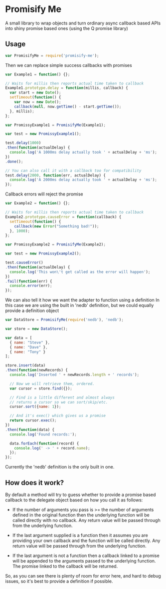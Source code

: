 # Promisify Me

A small library to wrap objects and turn ordinary async callback based APIs into
shiny promise based ones (using the Q promise library)

## Usage
```js
var PromisifyMe = require('promisify-me');
```
Then we can replace simple success callbacks with promises
```js
var Example1 = function() {};

// Waits for millis then reports actual time taken to callback
Example1.prototype.delay = function(millis, callback) {
  var start = new Date();
  setTimeout(function() {
    var now = new Date();
    callback(null, now.getTime() - start.getTime());
  }, millis);
};

var PromissyExample1 = PromisifyMe(Example1);

var test = new PromissyExample1();

test.delay(1000)
.then(function(actualDelay) {
  console.log('A 1000ms delay actually took ' + actualDelay + 'ms');
})
.done();

// You can also call it with a callback too for compatibility
test.delay(2000, function(err, actualDelay) {
  console.log('A 2000ms delay actually took ' + actualDelay + 'ms');
});
```

Callback errors will reject the promise
```js
var Example2 = function() {};

// Waits for millis then reports actual time taken to callback
Example2.prototype.causeError = function(callback) {
  setTimeout(function() {
    callback(new Error("Something bad!"));
  }, 1000);
};

var PromissyExample2 = PromisifyMe(Example2);

var test = new PromissyExample2();

test.causeError()
.then(function(actualDelay) {
  console.log('This won\'t get called as the error will happen');
})
.fail(function(err) {
  console.error(err);
});
```

We can also tell it how we want the adapter to function using a definition
In this case we are using the built in 'nedb' definition, but we could equally
provide a definition object
```js
var DataStore = PromisifyMe(require('nedb'), 'nedb');

var store = new DataStore();

var data = [
  { name: "Steve" },
  { name: "Dave" },
  { name: "Tony" }
];

store.insert(data)
.then(function(newRecords) {
  console.log('Inserted ' + newRecords.length + ' records');

  // Now we will retrieve them, ordered.
  var cursor = store.find({});

  // Find is a little different and almost always
  // returns a cursor so we can sort/skip/etc.
  cursor.sort({name: 1});

  // And it's exec() which gives us a promise
  return cursor.exec();
})
.then(function(data) {
  console.log('Found records:');

  data.forEach(function(record) {
    console.log(' -> ' + record.name);
  });
});
```

Currently the 'nedb' definition is the only built in one.

## How does it work?
By default a method will try to guess whether to provide a promise
based callback to the delegate object based on how you call it as follows:

* If the number of arguments you pass is >= the number of arguments defined in
the original function then the underlying function will be called directly with
no callback. Any return value will be passed through from the underlying
function.

* If the last argument supplied is a function then it assumes you are providing
your own callback and the function will be called directly. Any return value
will be passed through from the underlying function.

* If the last argument is not a function then a callback linked to a promise
will be appended to the arguments passed to the underlying function. The promise
linked to the callback will be returned.

So, as you can see there is plenty of room for error here, and hard to debug
issues, so it's best to provide a definition if possible.
